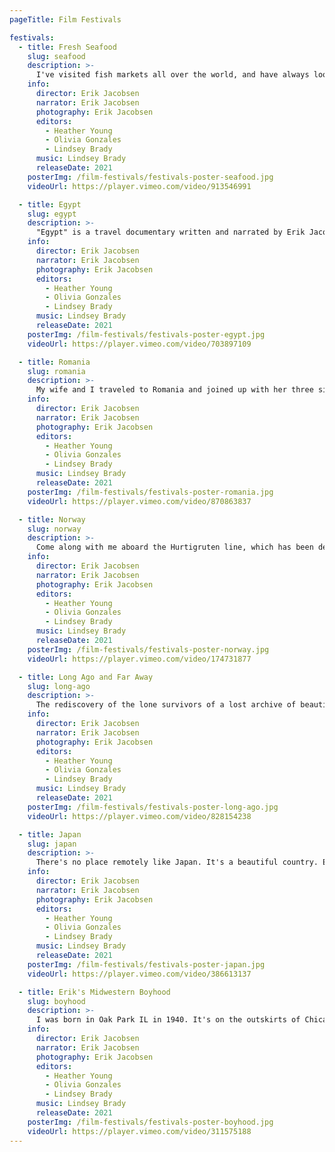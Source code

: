 ```yaml
---
pageTitle: Film Festivals

festivals:
  - title: Fresh Seafood
    slug: seafood
    description: >-
      I've visited fish markets all over the world, and have always looked for the best seafood restaurants everywhere I've gone. Growing up the son of a Norwegian immigrant, maybe my love for fish has a genetic component. But my dad taught me to bait a hook, catch and clean fish, and how to deal with the small bones, so this passion has developed over many years. In this film, I've compiled some high points of my lifelong love affair with fish.
    info:
      director: Erik Jacobsen
      narrator: Erik Jacobsen
      photography: Erik Jacobsen
      editors:
        - Heather Young
        - Olivia Gonzales
        - Lindsey Brady
      music: Lindsey Brady
      releaseDate: 2021
    posterImg: /film-festivals/festivals-poster-seafood.jpg
    videoUrl: https://player.vimeo.com/video/913546991

  - title: Egypt
    slug: egypt
    description: >-
      "Egypt" is a travel documentary written and narrated by Erik Jacobsen. It features photos from his two trips to Egypt, local indigenous music, and fascinating historical facts from research into this amazing and long lived civilization. It includes some of the most iconic artistic works and monumental structures of ancient Egypt.
    info:
      director: Erik Jacobsen
      narrator: Erik Jacobsen
      photography: Erik Jacobsen
      editors:
        - Heather Young
        - Olivia Gonzales
        - Lindsey Brady
      music: Lindsey Brady
      releaseDate: 2021
    posterImg: /film-festivals/festivals-poster-egypt.jpg
    videoUrl: https://player.vimeo.com/video/703897109

  - title: Romania
    slug: romania
    description: >-
      My wife and I traveled to Romania and joined up with her three sisters in Bucharest. Their mom was of Romanian heritage. Together, we took a road trip across the country, enjoying its natural beauty and interesting historical landmarks. We also visited several small towns that had once been home to the sister's family. We spent some time with their second cousin Anka, who still lives there. We all loved our brief sojourn in Romania, and the sisters got a little better understanding of where their family had come from.
    info:
      director: Erik Jacobsen
      narrator: Erik Jacobsen
      photography: Erik Jacobsen
      editors:
        - Heather Young
        - Olivia Gonzales
        - Lindsey Brady
      music: Lindsey Brady
      releaseDate: 2021
    posterImg: /film-festivals/festivals-poster-romania.jpg
    videoUrl: https://player.vimeo.com/video/870863837

  - title: Norway
    slug: norway
    description: >-
      Come along with me aboard the Hurtigruten line, which has been delivering passengers, supplies, and mail up and down the coast of Norway for over a century. Starting in Bergen, we head northward far into the Arctic Circle, stopping at lots of small, charming towns, and villages along the way. Our cruise reaches the northern tip of Norway, only 750 miles from the north pole. The long rugged coastline offers beautiful scenery, with snow covered peaks, hills, green valleys, peninsulas, a thousand fiords, and 250,000 islands. It's a wonderful voyage. Come on along.
    info:
      director: Erik Jacobsen
      narrator: Erik Jacobsen
      photography: Erik Jacobsen
      editors:
        - Heather Young
        - Olivia Gonzales
        - Lindsey Brady
      music: Lindsey Brady
      releaseDate: 2021
    posterImg: /film-festivals/festivals-poster-norway.jpg
    videoUrl: https://player.vimeo.com/video/174731877

  - title: Long Ago and Far Away
    slug: long-ago
    description: >-
      The rediscovery of the lone survivors of a lost archive of beautiful old photographs, moved me to begin work on my new film. 1/2 century ago, my girlfriend and I traveled the world together, taking pictures as we went. I haven't seen them in years. Working with the images allowed me to revisit some of the wonderful places we explored together, but also evoked bittersweet memories of the relationship and romance we shared when we were young and in love. I've entitled my new film, long ago and far away.
    info:
      director: Erik Jacobsen
      narrator: Erik Jacobsen
      photography: Erik Jacobsen
      editors:
        - Heather Young
        - Olivia Gonzales
        - Lindsey Brady
      music: Lindsey Brady
      releaseDate: 2021
    posterImg: /film-festivals/festivals-poster-long-ago.jpg
    videoUrl: https://player.vimeo.com/video/828154238

  - title: Japan
    slug: japan
    description: >-
      There's no place remotely like Japan. It's a beautiful country. Everything you eat, see, hear, or do there is all uniquely and singularly Japanese. To the westerner, the people can seem quiet and inscrutable. They may seem distant, but they can be friendly. They're traditional but modern. Serious, but fun loving. Conservative, but sometimes wildly uninhibited. You can find both the pious and the profane. It's a fascinating destination!
    info:
      director: Erik Jacobsen
      narrator: Erik Jacobsen
      photography: Erik Jacobsen
      editors:
        - Heather Young
        - Olivia Gonzales
        - Lindsey Brady
      music: Lindsey Brady
      releaseDate: 2021
    posterImg: /film-festivals/festivals-poster-japan.jpg
    videoUrl: https://player.vimeo.com/video/386613137

  - title: Erik's Midwestern Boyhood
    slug: boyhood
    description: >-
      I was born in Oak Park IL in 1940. It's on the outskirts of Chicago. Although I was the son of Norwegian immigrants, I think I had a pretty typical suburban midwestern American boyhood. In this little film, I share some of my memories from those good old days, which now seem so innocent and long ago.
    info:
      director: Erik Jacobsen
      narrator: Erik Jacobsen
      photography: Erik Jacobsen
      editors:
        - Heather Young
        - Olivia Gonzales
        - Lindsey Brady
      music: Lindsey Brady
      releaseDate: 2021
    posterImg: /film-festivals/festivals-poster-boyhood.jpg
    videoUrl: https://player.vimeo.com/video/311575188
---
```

